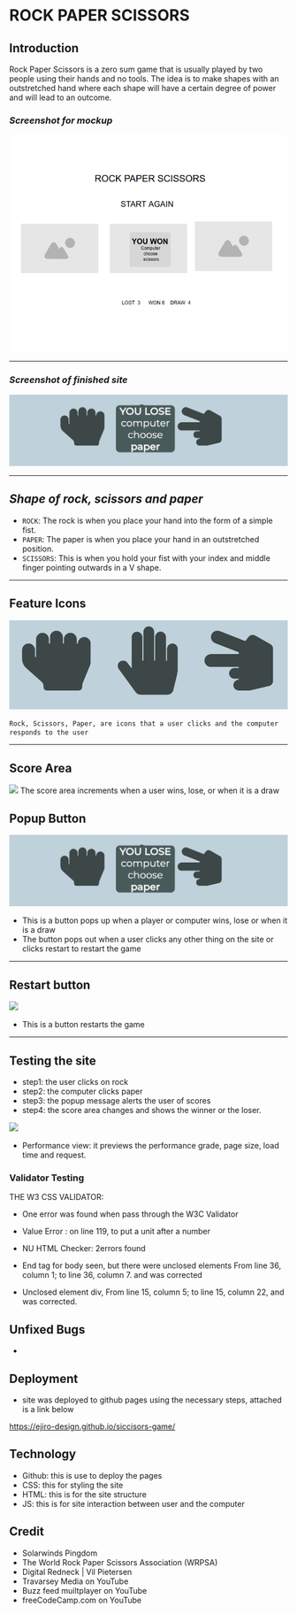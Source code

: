 # ROCK PAPER SCISSORS

## Introduction

Rock Paper Scissors is a zero sum game that is usually played by two people using their hands and no tools. The idea is to make shapes with an outstretched hand where each shape will have a certain degree of power and will lead to an outcome.

### *Screenshot for mockup*
![](readme-images/image-mockup.png)
___

### *Screenshot of finished site*
![](readme-images/Screenshot-icons-popup.png)
___

## *Shape of rock, scissors and paper*
- `ROCK`: The rock is when you place your hand into the form of a simple fist.
- `PAPER`: The paper is when you place your hand in an outstretched position.
- `SCISSORS`: This is when you hold your fist with your index and middle finger pointing outwards in a V shape.

------

## Feature Icons
![](readme-images/Screenshot-icons.png)
```
Rock, Scissors, Paper, are icons that a user clicks and the computer responds to the user
````
------

## Score Area
![](readme-images/Screenshot-score-area.png)
The score area increments when a user wins, lose, or when it is a draw

## Popup Button
![](readme-images/Screenshot-icons-popup.png)
- This is a button pops up when a player or computer wins, lose or when it is a draw 
- The button pops out when a user clicks any other thing on the site or clicks restart to restart the game
---

## Restart button
![](readme-images/Screenshot-restart.png)
- This is a button restarts the game
---
## Testing the site
- step1: the user clicks on rock
- step2: the computer clicks paper
- step3: the popup message alerts the user of scores
- step4: the score area changes and shows the winner or the loser.

![](readme-images/Screenshot-performance.png)
- Performance view: it previews the performance grade, page size, load time and request.

### Validator Testing
THE W3 CSS VALIDATOR:
- One error was found when pass through the W3C Validator
- Value Error : on line 119, to put a unit after a number 

- NU HTML Checker: 2errors found
- End tag for body seen, but there were unclosed elements From line 36, column 1; to line 36, column 7. and was corrected
- Unclosed element div, From line 15, column 5; to line 15, column 22, and was corrected.

## Unfixed Bugs
- 

## Deployment
- site was deployed to github pages using the necessary steps, attached is a link below

https://ejiro-design.github.io/siccisors-game/

## Technology
- Github: this is use to deploy the pages
- CSS: this for styling the site
- HTML: this is for the site structure
- JS: this is for site interaction between user and the computer

## Credit
- Solarwinds Pingdom
- The World Rock Paper Scissors Association (WRPSA)
- Digital Redneck | Vil Pietersen
- Travarsey Media on YouTube
- Buzz feed muiltplayer on YouTube
- freeCodeCamp.com on YouTube




